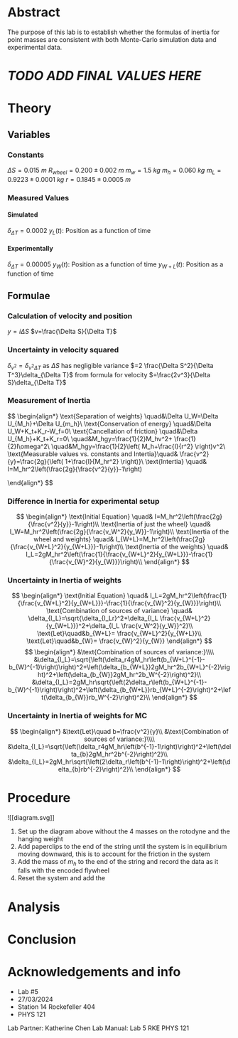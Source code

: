 # Abstract

The purpose of this lab is to establish whether the formulas of inertia for point masses are consistent with both Monte-Carlo simulation data and experimental data.

# ***TODO ADD FINAL VALUES HERE***

# Theory

## Variables

### Constants

$\Delta S=0.015~ m$
$R_{wheel}=0.200\pm0.002~ m$
$m_w=1.5~ kg$
$m_h=0.060~ kg$
$m_L=0.9223\pm0.0001~ kg$
$r=0.1845\pm0.0005~ m$

### Measured Values

#### Simulated

$\delta_{\Delta T}=0.0002$
$y_L(t)$: Position as a function of time

#### Experimentally

$\delta_{\Delta T}=0.00005$
$y_W(t)$: Position as a function of time
$y_{W+L}(t)$: Position as a function of time

## Formulae

### Calculation of velocity and position

$y=i\Delta S$
$v=\frac{\Delta S}{\Delta T}$

### Uncertainty in velocity squared

$\delta_{v^2}=\delta_{v^2\Delta T}$ as $\Delta S$ has negligible variance
$=2 \frac{\Delta S^2}{\Delta T^3}\delta_{\Delta T}$ from formula for velocity
$=\frac{2v^3}{\Delta S}\delta_{\Delta T}$

### Measurement of Inertia

$$
\begin{align*}
\text{Separation of weights} \quad&\Delta U_W=\Delta U_{M_h}+\Delta U_{m_h}\\
\text{Conservation of energy} \quad&\Delta U_W+K_t+K_r-W_f=0\\
\text{Cancellation of friction} \quad&\Delta U_{M_h}+K_t+K_r=0\\
\quad&M_hgy=\frac{1}{2}M_hv^2+ \frac{1}{2}I\omega^2\\
\quad&M_hgy=\frac{1}{2}\left( M_h+\frac{I}{r^2} \right)v^2\\
\text{Measurable values vs. constants and Intertia}\quad& \frac{v^2}{y}=\frac{2g}{\left( 1+\frac{I}{M_hr^2} \right)}\\
\text{Intertia} \quad& I=M_hr^2\left(\frac{2g}{\frac{v^2}{y}}-1\right)

\end{align*}
$$

### Difference in Inertia for experimental setup

$$
\begin{align*}
\text{Initial Equation} \quad& I=M_hr^2\left(\frac{2g}{\frac{v^2}{y}}-1\right)\\
\text{Inertia of just the wheel} \quad& I_W=M_hr^2\left(\frac{2g}{\frac{v_W^2}{y_W}}-1\right)\\
\text{Inertia of the wheel and weights} \quad& I_{W+L}=M_hr^2\left(\frac{2g}{\frac{v_{W+L}^2}{y_{W+L}}}-1\right)\\
\text{Inertia of the weights} \quad& I_L=2gM_hr^2\left(\frac{1}{\frac{v_{W+L}^2}{y_{W+L}}}-\frac{1}{\frac{v_{W}^2}{y_{W}}}\right)\\
\end{align*}
$$

### Uncertainty in Inertia of weights

$$
\begin{align*}
\text{Initial Equation} \quad& I_L=2gM_hr^2\left(\frac{1}{\frac{v_{W+L}^2}{y_{W+L}}}-\frac{1}{\frac{v_{W}^2}{y_{W}}}\right)\\
\text{Combination of sources of variance} \quad& \delta_{I_L}=\sqrt{\delta_{I_Lr}^2+\delta_{I_L \frac{v_{W+L}^2}{y_{W+L}}}^2+\delta_{I_L \frac{v_W^2}{y_W}}^2}\\
\text{Let}\quad&b_{W+L}= \frac{v_{W+L}^2}{y_{W+L}}\\
\text{Let}\quad&b_{W}= \frac{v_{W}^2}{y_{W}}
\end{align*}
$$
$$
\begin{align*}
&\text{Combination of sources of variance:}\\\\
&\delta_{I_L}=\sqrt{\left(\delta_r4gM_hr\left(b_{W+L}^{-1}-b_{W}^{-1}\right)\right)^2+\left(\delta_{b_{W+L}}2gM_hr^2b_{W+L}^{-2}\right)^2+\left(\delta_{b_{W}}2gM_hr^2b_W^{-2}\right)^2}\\
&\delta_{I_L}=2gM_hr\sqrt{\left(2\delta_r\left(b_{W+L}^{-1}-b_{W}^{-1}\right)\right)^2+\left(\delta_{b_{W+L}}rb_{W+L}^{-2}\right)^2+\left(\delta_{b_{W}}rb_W^{-2}\right)^2}\\
\end{align*}
$$

### Uncertainty in Inertia of weights for MC

$$
\begin{align*}
&\text{Let}\quad b=\frac{v^2}{y}\\
&\text{Combination of sources of variance:}\\\\
&\delta_{I_L}=\sqrt{\left(\delta_r4gM_hr\left(b^{-1}-1\right)\right)^2+\left(\delta_{b}2gM_hr^2b^{-2}\right)^2}\\
&\delta_{I_L}=2gM_hr\sqrt{\left(2\delta_r\left(b^{-1}-1\right)\right)^2+\left(\delta_{b}rb^{-2}\right)^2}\\
\end{align*}
$$

# Procedure

![[diagram.svg]]

1. Set up the diagram above without the 4 masses on the rotodyne and the hanging weight
2. Add paperclips to the end of the string until the system is in equilibrium moving downward, this is to account for the friction in the system
3. Add the mass of $m_h$ to the end of the string and record the data as it falls with the encoded flywheel
4. Reset the system and add the 

# Analysis

# Conclusion


# Acknowledgements and info

- Lab #5
- 27/03/2024
- Station 14 Rockefeller 404
- PHYS 121

Lab Partner: Katherine Chen
Lab Manual: Lab 5 RKE PHYS 121
